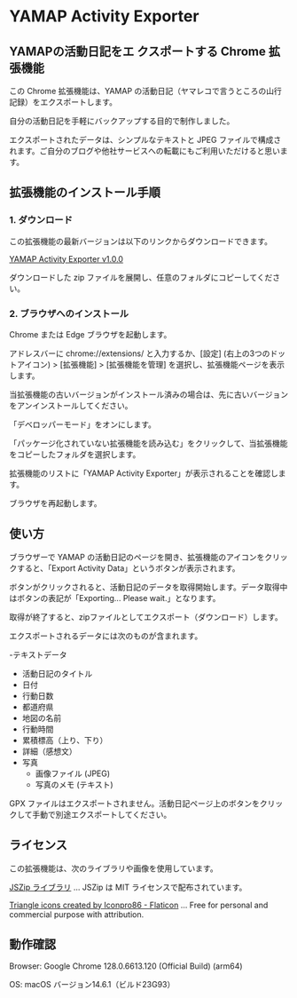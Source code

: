 # YAMAP Activity Exporter
## YAMAPの活動日記をエ クスポートする Chrome 拡張機能

この Chrome 拡張機能は、YAMAP の活動日記（ヤマレコで言うところの山行記録）をエクスポートします。

自分の活動日記を手軽にバックアップする目的で制作しました。

エクスポートされたデータは、シンプルなテキストと JPEG ファイルで構成されます。ご自分のブログや他社サービスへの転載にもご利用いただけると思います。

## 拡張機能のインストール手順

### 1. ダウンロード

この拡張機能の最新バージョンは以下のリンクからダウンロードできます。

[YAMAP Activity Exporter v1.0.0](https://github.com/bunatree/export-yamap-activity/releases/download/v1.0.0/export-yamap-activity-1.0.0.zip)

ダウンロードした zip ファイルを展開し、任意のフォルダにコピーしてください。

### 2. ブラウザへのインストール

Chrome または Edge ブラウザを起動します。

アドレスバーに chrome://extensions/ と入力するか、[設定] (右上の3つのドットアイコン) > [拡張機能] > [拡張機能を管理] を選択し、拡張機能ページを表示します。

当拡張機能の古いバージョンがインストール済みの場合は、先に古いバージョンをアンインストールしてください。

「デベロッパーモード」をオンにします。

「パッケージ化されていない拡張機能を読み込む」をクリックして、当拡張機能をコピーしたフォルダを選択します。

拡張機能のリストに「YAMAP Activity Exporter」が表示されることを確認します。

ブラウザを再起動します。

## 使い方

ブラウザーで YAMAP の活動日記のページを開き、拡張機能のアイコンをクリックすると、「Export Activity Data」というボタンが表示されます。

ボタンがクリックされると、活動日記のデータを取得開始します。データ取得中はボタンの表記が「Exporting... Please wait.」となります。

取得が終了すると、zipファイルとしてエクスポート（ダウンロード）します。

エクスポートされるデータには次のものが含まれます。

-テキストデータ
  - 活動日記のタイトル
  - 日付
  - 行動日数
  - 都道府県
  - 地図の名前
  - 行動時間
  - 累積標高（上り、下り）
  - 詳細（感想文）
- 写真
  - 画像ファイル (JPEG)
  - 写真のメモ (テキスト)

GPX ファイルはエクスポートされません。活動日記ページ上のボタンをクリックして手動で別途エクスポートしてください。

## ライセンス

この拡張機能は、次のライブラリや画像を使用しています。

[JSZip ライブラリ](https://stuk.github.io/jszip/ "JSZip") … JSZip は MIT ライセンスで配布されています。

[Triangle icons created by Iconpro86 - Flaticon](https://www.flaticon.com/free-icons/triangle "triangle icons") … Free for personal and commercial purpose with attribution.

## 動作確認

Browser: Google Chrome 128.0.6613.120 (Official Build) (arm64)

OS: macOS バージョン14.6.1（ビルド23G93）

